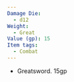 ```yaml
---
Damage Die:
  - d12
Weight:
  - Great
Value (gp): 15
Item tags:
  - Combat
---
```

- Greatsword. 15gp
